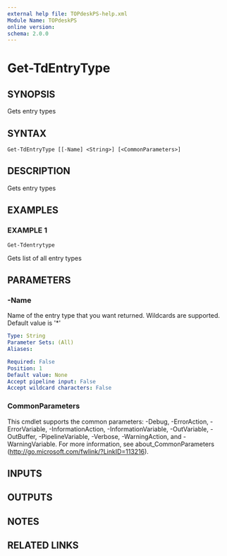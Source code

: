 ```yaml
---
external help file: TOPdeskPS-help.xml
Module Name: TOPdeskPS
online version:
schema: 2.0.0
---
```


# Get-TdEntryType

## SYNOPSIS
Gets entry types

## SYNTAX

```
Get-TdEntryType [[-Name] <String>] [<CommonParameters>]
```

## DESCRIPTION
Gets entry types

## EXAMPLES

### EXAMPLE 1
```
Get-Tdentrytype
```

Gets list of all entry types

## PARAMETERS

### -Name
Name of the entry type that you want returned.
Wildcards are supported.
Default value is '*'

```yaml
Type: String
Parameter Sets: (All)
Aliases:

Required: False
Position: 1
Default value: None
Accept pipeline input: False
Accept wildcard characters: False
```

### CommonParameters
This cmdlet supports the common parameters: -Debug, -ErrorAction, -ErrorVariable, -InformationAction, -InformationVariable, -OutVariable, -OutBuffer, -PipelineVariable, -Verbose, -WarningAction, and -WarningVariable.
For more information, see about_CommonParameters (http://go.microsoft.com/fwlink/?LinkID=113216).

## INPUTS

## OUTPUTS

## NOTES

## RELATED LINKS
